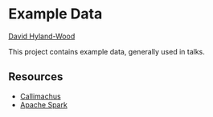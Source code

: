 Example Data
============

[David Hyland-Wood](http://about.me/david_wood)

This project contains example data, generally used in talks.

Resources
---------

  * [Callimachus](http://callimachusproject.org/)
  * [Apache Spark](http://spark.apache.org/)
